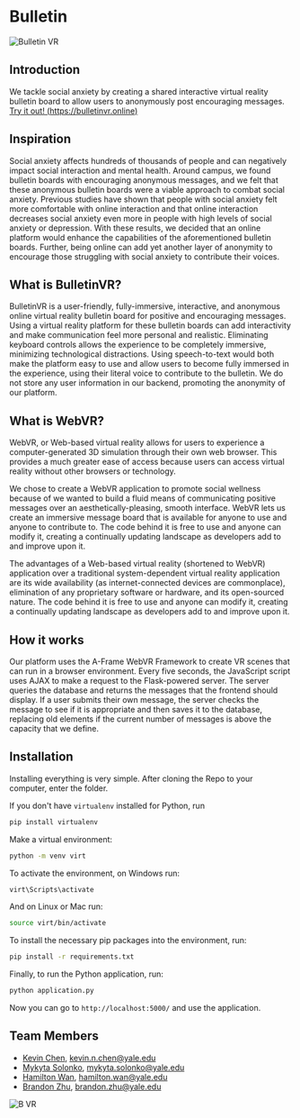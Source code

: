 # Bulletin
![Bulletin VR](project/static/assets/blong_large.png)

## Introduction
We tackle social anxiety by creating a shared interactive virtual reality bulletin board to allow users to anonymously post encouraging messages. [Try it out! (https://bulletinvr.online)](https://bulletinvr.online)

## Inspiration
Social anxiety affects hundreds of thousands of people and can negatively impact social interaction and mental health. Around campus, we found bulletin boards with encouraging anonymous messages, and we felt that these anonymous bulletin boards were a viable approach to combat social anxiety. Previous studies have shown that people with social anxiety felt more comfortable with online interaction and that online interaction decreases social anxiety even more in people with high levels of social anxiety or depression. With these results, we decided that an online platform would enhance the capabilities of the aforementioned bulletin boards. Further, being online can add yet another layer of anonymity to encourage those struggling with social anxiety to contribute their voices.

## What is BulletinVR?
BulletinVR is a user-friendly, fully-immersive, interactive, and anonymous online virtual reality bulletin board for positive and encouraging messages. Using a virtual reality platform for these bulletin boards can add interactivity and make communication feel more personal and realistic. Eliminating keyboard controls allows the experience to be completely immersive, minimizing technological distractions. Using speech-to-text would both make the platform easy to use and allow users to become fully immersed in the experience, using their literal voice to contribute to the bulletin. We do not store any user information in our backend, promoting the anonymity of our platform.

## What is WebVR?
WebVR, or Web-based virtual reality allows for users to experience a computer-generated 3D simulation through their own web browser. This provides a much greater ease of access because users can access virtual reality without other browsers or technology.

We chose to create a WebVR application to promote social wellness because of we wanted to build a fluid means of communicating positive messages over an aesthetically-pleasing, smooth interface. WebVR lets us create an immersive message board that is available for anyone to use and anyone to contribute to. The code behind it is free to use and anyone can modify it, creating a continually updating landscape as developers add to and improve upon it.

The advantages of a Web-based virtual reality (shortened to WebVR) application over a traditional system-dependent virtual reality application are its wide availability (as internet-connected devices are commonplace), elimination of any proprietary software or hardware, and its open-sourced nature. The code behind it is free to use and anyone can modify it, creating a continually updating landscape as developers add to and improve upon it.

## How it works
Our platform uses the A-Frame WebVR Framework to create VR scenes that can run in a browser environment. Every five seconds, the JavaScript script uses AJAX to make a request to the Flask-powered server. The server queries the database and returns the messages that the frontend should display. If a user submits their own message, the server checks the message to see if it is appropriate and then saves it to the database, replacing old elements if the current number of messages is above the capacity that we define.
## Installation
Installing everything is very simple. After cloning the Repo to your computer, enter the folder.

If you don't have `virtualenv` installed for Python, run
``` bash
pip install virtualenv
```

Make a virtual environment:
``` bash
python -m venv virt
```

To activate the environment, on Windows run:
``` bash
virt\Scripts\activate
```

And on Linux or Mac run:
``` bash
source virt/bin/activate
```

To install the necessary pip packages into the environment, run:
``` bash
pip install -r requirements.txt
```

Finally, to run the Python application, run:
``` bash
python application.py
```

Now you can go to `http://localhost:5000/` and use the application.

## Team Members
- [Kevin Chen](https://github.com/k3vnchen), [kevin.n.chen@yale.edu](mailto:kevin.n.chen@yale.edu)
- [Mykyta Solonko](https://github.com/msolonko), [mykyta.solonko@yale.edu](mailto:mykyta.solonko@yale.edu)
- [Hamilton Wan](https://github.com/wanh23), [hamilton.wan@yale.edu](mailto:hamilton.wan@yale.edu)
- [Brandon Zhu](https://github.com/quinamatics), [brandon.zhu@yale.edu](mailto:brandon.zhu@yale.edu)

![B VR](project/static/assets/bulletin.png)
